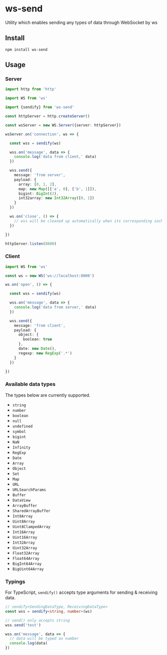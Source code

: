 # ws-send

Utility which enables sending any types of data through WebSocket by ws

## Install

`npm install ws-send`

## Usage

### Server

```ts
import http from 'http'

import WS from 'ws'

import {sendify} from 'ws-send'

const httpServer = http.createServer()

const wsServer = new WS.Server({server: httpServer})

wsServer.on('connection', ws => {

  const wss = sendify(ws)

  wss.on('message', data => {
    console.log('data from client,' data)
  })

  wss.send({
    message: 'from server',
    payload: {
      array: [0, 1, 2],
      map: new Map([['a', 0], ['b', 1]]),
      bigint: BigInt(2),
      int32array: new Int32Array([0, 1])
    }
  })

  ws.on('close', () => {
    // wss will be cleaned up automatically when its corresponding socket closes
  })

})

httpServer.listen(8000)
```

### Client

```ts
import WS from 'ws'

const ws = new WS('ws://localhost:8000')

ws.on('open', () => {

  const wss = sendify(ws)

  wss.on('message', data => {
    console.log('data from server,' data)
  })

  wss.send({
    message: 'from client',
    payload: {
      object: {
        boolean: true
      },
      date: new Date(),
      regexp: new RegExp('.*')
    }
  })

})
```

### Available data types

The types below are currently supported.

- `string`
- `number`
- `boolean`
- `null`
- `undefined`
- `symbol`
- `bigint`
- `NaN`
- `Infinity`
- `RegExp`
- `Date`
- `Array`
- `Object`
- `Set`
- `Map`
- `URL`
- `URLSearchParams`
- `Buffer`
- `DataView`
- `ArrayBuffer`
- `SharedArrayBuffer`
- `Int8Array`
- `Uint8Array`
- `Uint8ClampedArray`
- `Int16Array`
- `Uint16Array`
- `Int32Array`
- `Uint32Array`
- `Float32Array`
- `Float64Array`
- `BigInt64Array`
- `BigUint64Array`

### Typings

For TypeScript, `sendify()` accepts type arguments for sending & receiving data.

```ts
// sendify<SendingDataType, ReceivingDataType>
const wss = sendify<string, number>(ws)

// send() only accepts string
wss.send('test')

wss.on('message', data => {
  // data will be typed as number
  console.log(data)
})
```
